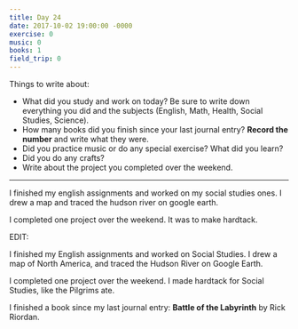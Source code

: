 ```yaml
---
title: Day 24
date: 2017-10-02 19:00:00 -0000
exercise: 0
music: 0
books: 1
field_trip: 0
---
```

Things to write about:

* What did you study and work on today? Be sure to write down everything you did and the subjects (English, Math, Health, Social Studies, Science).
* How many books did you finish since your last journal entry? **Record the number** and write what they were.
* Did you practice music or do any special exercise? What did you learn?
* Did you do any crafts?
* Write about the project you completed over the weekend.

***

I finished my english assignments and worked on my social studies ones. I drew a map and traced the hudson river on google earth.

I completed one project over the weekend. It was to make hardtack.

EDIT:

I finished my English assignments and worked on Social Studies. I drew a map of North America, and traced the Hudson River on Google Earth.

I completed one project over the weekend. I made hardtack for Social Studies, like the Pilgrims ate.

I finished a book since my last journal entry: **Battle of the Labyrinth** by Rick Riordan.

